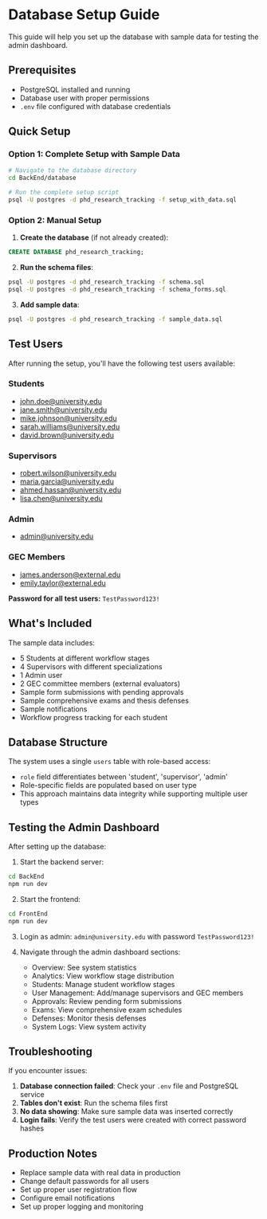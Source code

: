 # Database Setup Guide

This guide will help you set up the database with sample data for testing the admin dashboard.

## Prerequisites

- PostgreSQL installed and running
- Database user with proper permissions
- `.env` file configured with database credentials

## Quick Setup

### Option 1: Complete Setup with Sample Data

```bash
# Navigate to the database directory
cd BackEnd/database

# Run the complete setup script
psql -U postgres -d phd_research_tracking -f setup_with_data.sql
```

### Option 2: Manual Setup

1. **Create the database** (if not already created):

```sql
CREATE DATABASE phd_research_tracking;
```

2. **Run the schema files**:

```bash
psql -U postgres -d phd_research_tracking -f schema.sql
psql -U postgres -d phd_research_tracking -f schema_forms.sql
```

3. **Add sample data**:

```bash
psql -U postgres -d phd_research_tracking -f sample_data.sql
```

## Test Users

After running the setup, you'll have the following test users available:

### Students

- john.doe@university.edu
- jane.smith@university.edu
- mike.johnson@university.edu
- sarah.williams@university.edu
- david.brown@university.edu

### Supervisors

- robert.wilson@university.edu
- maria.garcia@university.edu
- ahmed.hassan@university.edu
- lisa.chen@university.edu

### Admin

- admin@university.edu

### GEC Members

- james.anderson@external.edu
- emily.taylor@external.edu

**Password for all test users:** `TestPassword123!`

## What's Included

The sample data includes:

- 5 Students at different workflow stages
- 4 Supervisors with different specializations
- 1 Admin user
- 2 GEC committee members (external evaluators)
- Sample form submissions with pending approvals
- Sample comprehensive exams and thesis defenses
- Sample notifications
- Workflow progress tracking for each student

## Database Structure

The system uses a single `users` table with role-based access:

- `role` field differentiates between 'student', 'supervisor', 'admin'
- Role-specific fields are populated based on user type
- This approach maintains data integrity while supporting multiple user types

## Testing the Admin Dashboard

After setting up the database:

1. Start the backend server:

```bash
cd BackEnd
npm run dev
```

2. Start the frontend:

```bash
cd FrontEnd
npm run dev
```

3. Login as admin: `admin@university.edu` with password `TestPassword123!`

4. Navigate through the admin dashboard sections:
   - Overview: See system statistics
   - Analytics: View workflow stage distribution
   - Students: Manage student workflow stages
   - User Management: Add/manage supervisors and GEC members
   - Approvals: Review pending form submissions
   - Exams: View comprehensive exam schedules
   - Defenses: Monitor thesis defenses
   - System Logs: View system activity

## Troubleshooting

If you encounter issues:

1. **Database connection failed**: Check your `.env` file and PostgreSQL service
2. **Tables don't exist**: Run the schema files first
3. **No data showing**: Make sure sample data was inserted correctly
4. **Login fails**: Verify the test users were created with correct password hashes

## Production Notes

- Replace sample data with real data in production
- Change default passwords for all users
- Set up proper user registration flow
- Configure email notifications
- Set up proper logging and monitoring
